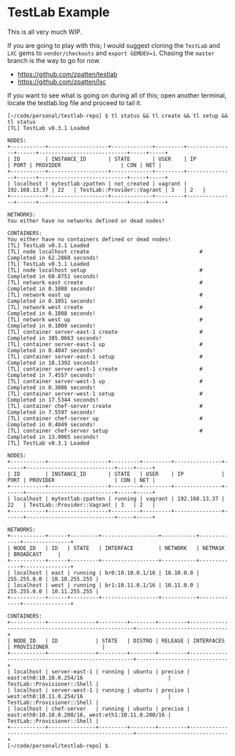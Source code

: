 # TestLab Example

This is all very much WIP.

If you are going to play with this; I would suggest cloning the `TestLab` and `LXC` gems to `vendor/checkouts` and `export GEMDEV=1`.  Chasing the `master` branch is the way to go for now.

* https://github.com/zpatten/testlab
* https://github.com/zpatten/lxc

If you want to see what is going on during all of this; open another terminal, locate the testlab.log file and proceed to tail it.

    [~/code/personal/testlab-repo] $ tl status && tl create && tl setup && tl status
    [TL] TestLab v0.3.1 Loaded

    NODES:
    +-----------+-------------------+-------------+---------+---------------+------+----------------------------+-----+-----+
    | ID        | INSTANCE_ID       | STATE       | USER    | IP            | PORT | PROVIDER                   | CON | NET |
    +-----------+-------------------+-------------+---------+---------------+------+----------------------------+-----+-----+
    | localhost | mytestlab-zpatten | not_created | vagrant | 192.168.13.37 | 22   | TestLab::Provider::Vagrant | 3   | 2   |
    +-----------+-------------------+-------------+---------+---------------+------+----------------------------+-----+-----+

    NETWORKS:
    You either have no networks defined or dead nodes!

    CONTAINERS:
    You either have no containers defined or dead nodes!
    [TL] TestLab v0.3.1 Loaded
    [TL] node localhost create                                   # Completed in 62.2860 seconds!
    [TL] TestLab v0.3.1 Loaded
    [TL] node localhost setup                                    # Completed in 60.8751 seconds!
    [TL] network east create                                     # Completed in 0.1008 seconds!
    [TL] network east up                                         # Completed in 0.1051 seconds!
    [TL] network west create                                     # Completed in 0.1008 seconds!
    [TL] network west up                                         # Completed in 0.1009 seconds!
    [TL] container server-east-1 create                          # Completed in 385.0663 seconds!
    [TL] container server-east-1 up                              # Completed in 0.4047 seconds!
    [TL] container server-east-1 setup                           # Completed in 18.1392 seconds!
    [TL] container server-west-1 create                          # Completed in 7.4557 seconds!
    [TL] container server-west-1 up                              # Completed in 0.3006 seconds!
    [TL] container server-west-1 setup                           # Completed in 17.5344 seconds!
    [TL] container chef-server create                            # Completed in 7.5597 seconds!
    [TL] container chef-server up                                # Completed in 0.4049 seconds!
    [TL] container chef-server setup                             # Completed in 13.9065 seconds!
    [TL] TestLab v0.3.1 Loaded

    NODES:
    +-----------+-------------------+---------+---------+---------------+------+----------------------------+-----+-----+
    | ID        | INSTANCE_ID       | STATE   | USER    | IP            | PORT | PROVIDER                   | CON | NET |
    +-----------+-------------------+---------+---------+---------------+------+----------------------------+-----+-----+
    | localhost | mytestlab-zpatten | running | vagrant | 192.168.13.37 | 22   | TestLab::Provider::Vagrant | 3   | 2   |
    +-----------+-------------------+---------+---------+---------------+------+----------------------------+-----+-----+

    NETWORKS:
    +-----------+------+---------+------------------+-----------+-------------+---------------+
    | NODE_ID   | ID   | STATE   | INTERFACE        | NETWORK   | NETMASK     | BROADCAST     |
    +-----------+------+---------+------------------+-----------+-------------+---------------+
    | localhost | east | running | br0:10.10.0.1/16 | 10.10.0.0 | 255.255.0.0 | 10.10.255.255 |
    | localhost | west | running | br1:10.11.0.1/16 | 10.11.0.0 | 255.255.0.0 | 10.11.255.255 |
    +-----------+------+---------+------------------+-----------+-------------+---------------+

    CONTAINERS:
    +-----------+---------------+---------+--------+---------+----------------------------------------------------+-----------------------------+
    | NODE_ID   | ID            | STATE   | DISTRO | RELEASE | INTERFACES                                         | PROVISIONER                 |
    +-----------+---------------+---------+--------+---------+----------------------------------------------------+-----------------------------+
    | localhost | server-east-1 | running | ubuntu | precise | east:eth0:10.10.0.254/16                           | TestLab::Provisioner::Shell |
    | localhost | server-west-1 | running | ubuntu | precise | west:eth0:10.11.0.254/16                           | TestLab::Provisioner::Shell |
    | localhost | chef-server   | running | ubuntu | precise | east:eth0:10.10.0.200/16, west:eth1:10.11.0.200/16 | TestLab::Provisioner::Shell |
    +-----------+---------------+---------+--------+---------+----------------------------------------------------+-----------------------------+
    [~/code/personal/testlab-repo] $
